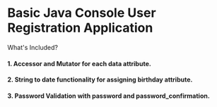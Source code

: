 # Basic Java Console User Registration Application
What's Included?

#### 1. Accessor and Mutator for each data attribute.
#### 2. String to date functionality for assigning birthday attribute.
#### 3. Password Validation with password and password_confirmation.
